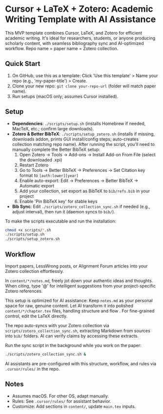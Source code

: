 # Cursor + LaTeX + Zotero: Academic Writing Template with AI Assistance

This MVP template combines Cursor, LaTeX, and Zotero for efficient academic writing. It's ideal for researchers, students, or anyone producing scholarly content, with seamless bibliography sync and AI-optimized workflow. Repo name = paper name = Zotero collection.

## Quick Start
1. On GitHub, use this as a template: Click 'Use this template' > Name your repo (e.g., 'my-paper-title') > Create.
2. Clone your new repo: `git clone your-repo-url` (folder will match paper name).
3. Run setups (macOS only; assumes Cursor installed).

## Setup
- **Dependencies**: `./scripts/setup.sh` (installs Homebrew if needed, MacTeX, etc.; confirm large downloads).
- **Zotero & Better BibTeX**: `./scripts/setup_zotero.sh` (installs if missing, downloads addon, prints GUI install/config steps; auto-creates collection matching repo name). After running the script, you'll need to manually complete the Better BibTeX setup:
  1. Open Zotero → Tools → Add-ons → Install Add-on From File (select the downloaded .xpi)
  2. Restart Zotero
  3. Go to Tools → Better BibTeX → Preferences → Set Citation key format to `[auth:lower][year]`
  4. Enable auto-export: Edit → Preferences → Better BibTeX → Automatic export
  5. Add your collection, set export as BibTeX to `bib/refs.bib` in your project
  6. Enable 'Pin BibTeX key' for stable keys
- **Bib Sync**: Edit `./scripts/zotero_collection_sync.sh` if needed (e.g., adjust interval), then run it (daemon syncs to `bib/`).

To make the scripts executable and run the installation:

```bash
chmod +x scripts/*.sh
./scripts/setup.sh
./scripts/setup_zotero.sh
```

## Workflow
Import papers, LessWrong posts, or Alignment Forum articles into your Zotero collection effortlessly.

In `content/*/notes.md`, freely jot down your authentic ideas and thoughts. When citing, type '@' for intelligent suggestions from your project-specific Zotero references.

This setup is optimized for AI assistance: Keep `notes.md` as your personal space for raw, genuine content. Let AI transform it into polished `content/*/chapter.tex` files, handling structure and flow . For fine-grained control, edit the LaTeX directly.

The repo auto-syncs with your Zotero collection via `scripts/zotero_collection_sync.sh`, extracting Markdown from sources into `bib/` folders. AI can verify claims by accessing these extracts.

Run the sync script in the background while you work on the paper:

```bash
./scripts/zotero_collection_sync.sh &
```

AI assistants are pre-configured with this structure, workflow, and rules via `.cursor/rules/` in the repo.

## Notes
- Assumes macOS. For other OS, adapt manually.
- Rules: See `.cursor/rules/` for assistant behavior.
- Customize: Add sections in `content/`, update `main.tex` inputs. 
